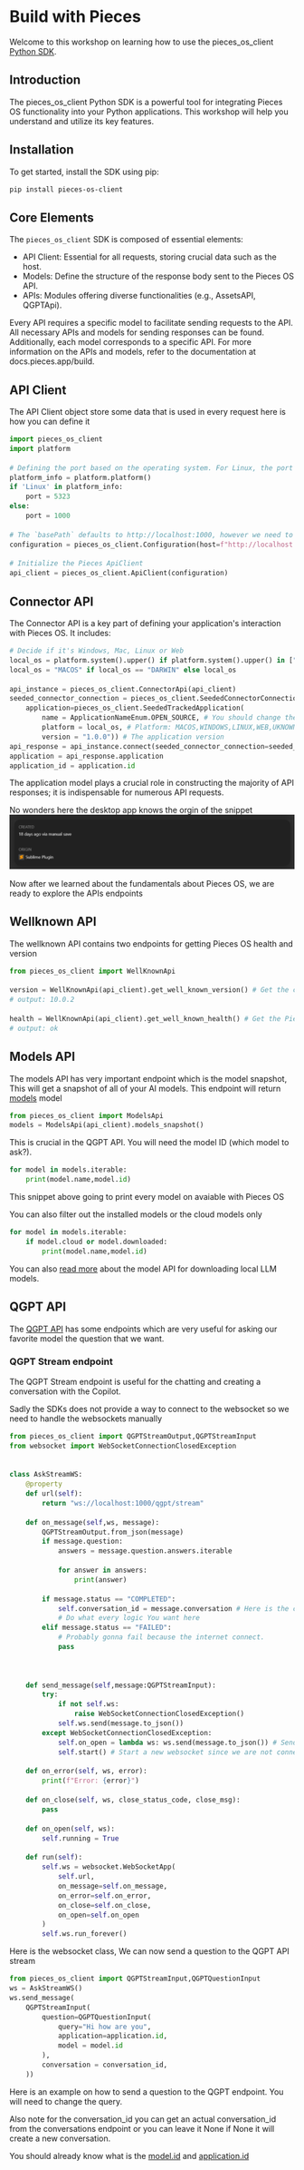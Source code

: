 # Build with Pieces

Welcome to this workshop on learning how to use the pieces_os_client [Python SDK](https://github.com/pieces-app/pieces-os-client-sdk-for-python/).

## Introduction

The pieces_os_client Python SDK is a powerful tool for integrating Pieces OS functionality into your Python applications. This workshop will help you understand and utilize its key features.

## Installation

To get started, install the SDK using pip:

```bash
pip install pieces-os-client
```

## Core Elements

The `pieces_os_client` SDK is composed of essential elements:

- API Client: Essential for all requests, storing crucial data such as the host.
- Models: Define the structure of the response body sent to the Pieces OS API.
- APIs: Modules offering diverse functionalities (e.g., AssetsAPI, QGPTApi).

Every API requires a specific model to facilitate sending requests to the API. All necessary APIs and models for sending responses can be found. Additionally, each model corresponds to a specific API. For more information on the APIs and models, refer to the documentation at docs.pieces.app/build.

## API Client

The API Client object store some data that is used in every request here is how you can define it

```python
import pieces_os_client
import platform

# Defining the port based on the operating system. For Linux, the port is 5323, and for macOS/Windows, the port is 1000.
platform_info = platform.platform()
if 'Linux' in platform_info:
    port = 5323
else:
    port = 1000

# The `basePath` defaults to http://localhost:1000, however we need to change it to the correct port based on the operating system.
configuration = pieces_os_client.Configuration(host=f"http://localhost:{port}")

# Initialize the Pieces ApiClient
api_client = pieces_os_client.ApiClient(configuration)
```

## Connector API

The Connector API is a key part of defining your application's interaction with Pieces OS. It includes:

```python
# Decide if it's Windows, Mac, Linux or Web
local_os = platform.system().upper() if platform.system().upper() in ["WINDOWS","LINUX","DARWIN"] else "WEB"
local_os = "MACOS" if local_os == "DARWIN" else local_os

api_instance = pieces_os_client.ConnectorApi(api_client)
seeded_connector_connection = pieces_os_client.SeededConnectorConnection(
	application=pieces_os_client.SeededTrackedApplication(
		name = ApplicationNameEnum.OPEN_SOURCE, # You should change the application here 
		platform = local_os, # Platform: MACOS,WINDOWS,LINUX,WEB,UKNOWN
		version = "1.0.0")) # The application version
api_response = api_instance.connect(seeded_connector_connection=seeded_connector_connection)
application = api_response.application
application_id = application.id
```
The application model plays a crucial role in constructing the majority of API responses; it is indispensable for numerous API requests.

No wonders here the desktop app knows the orgin of the snippet
![](./img/desktop_app_origin.png)


Now after we learned about the fundamentals about Pieces OS, we are ready to explore the APIs endpoints

## Wellknown API

The wellknown API contains two endpoints for getting Pieces OS health and version

```python
from pieces_os_client import WellKnownApi

version = WellKnownApi(api_client).get_well_known_version() # Get the current Pieces OS version
# output: 10.0.2 

health = WellKnownApi(api_client).get_well_known_health() # Get the Pieces OS health
# output: ok
```

## Models API

The models API has very important endpoint which is the model snapshot, This will get a snapshot of all of your AI models. 
This endpoint will return [models](https://docs.pieces.app/build/reference/python/models/Models) model 

```python 
from pieces_os_client import ModelsApi
models = ModelsApi(api_client).models_snapshot()
```
This is crucial in the QGPT API. You will need the model ID (which model to ask?).
```python
for model in models.iterable:
	print(model.name,model.id)
```
This snippet above going to print every model on avaiable with Pieces OS

You can also filter out the installed models or the cloud models only 
```python
for model in models.iterable:
	if model.cloud or model.downloaded:
		print(model.name,model.id)
```
You can also [read more](https://docs.pieces.app/build/reference/python/apis/ModelApi#) about the model API for downloading local LLM models.

## QGPT API

The [QGPT API](https://docs.pieces.app/build/reference/python/apis/QGPTApi) has some endpoints which are very useful for asking our favorite model the question that we want.

### QGPT Stream endpoint

The QGPT Stream endpoint is useful for the chatting and creating a conversation with the Copilot.

Sadly the SDKs does not provide a way to connect to the websocket so we need to handle the websockets manually

```python
from pieces_os_client import QGPTStreamOutput,QGPTStreamInput
from websocket import WebSocketConnectionClosedException


class AskStreamWS:
	@property
	def url(self):
		return "ws://localhost:1000/qgpt/stream"

	def on_message(self,ws, message):
		QGPTStreamOutput.from_json(message)
		if message.question:
			answers = message.question.answers.iterable

			for answer in answers:
				print(answer)
		
		if message.status == "COMPLETED":
			self.conversation_id = message.conversation # Here is the conversation id we can store it for later use
			# Do what every logic You want here
		elif message.status == "FAILED":
			# Probably gonna fail because the internet connect.
			pass


	
	def send_message(self,message:QGPTStreamInput):
		try:
			if not self.ws:
				raise WebSocketConnectionClosedException()
			self.ws.send(message.to_json())
		except WebSocketConnectionClosedException:
			self.on_open = lambda ws: ws.send(message.to_json()) # Send the message on opening
			self.start() # Start a new websocket since we are not connected to any

	def on_error(self, ws, error):
		print(f"Error: {error}")

	def on_close(self, ws, close_status_code, close_msg):
		pass

	def on_open(self, ws):
		self.running = True

	def run(self):
		self.ws = websocket.WebSocketApp(
			self.url,
			on_message=self.on_message,
			on_error=self.on_error,
			on_close=self.on_close,
			on_open=self.on_open
		)
		self.ws.run_forever()
```
Here is the websocket class, We can now send a question to the QGPT API stream
```python
from pieces_os_client import QGPTStreamInput,QGPTQuestionInput
ws = AskStreamWS()
ws.send_message(
	QGPTStreamInput(
		question=QGPTQuestionInput(
			query="Hi how are you",
			application=application.id,
			model = model.id
		),
		conversation = conversation_id,
	))
```

Here is an example on how to send a question to the QGPT endpoint. You will need to change the query.

Also note for the conversation_id you can get an actual conversation_id from the conversations endpoint or you can leave it None if None it will create a new conversation.

You should already know what is the [model.id](#models_api) and [application.id](#connector_api)

